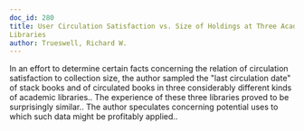 ```yaml
---
doc_id: 280
title: User Circulation Satisfaction vs. Size of Holdings at Three Academic 
Libraries
author: Trueswell, Richard W.
---
```


In an effort to determine certain facts concerning the relation of 
circulation satisfaction to collection size, the author sampled the "last 
circulation date" of stack books and of circulated books in three considerably 
different kinds of academic libraries.. The experience of these three libraries 
proved to be surprisingly similar.. The author speculates concerning potential 
uses to which such data might be profitably applied..